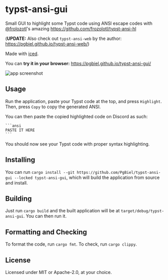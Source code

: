 # typst-ansi-gui
Small GUI to highlight some Typst code using ANSI escape codes with [@frolozotl](https://github.com/frozolotl)'s amazing https://github.com/frozolotl/typst-ansi-hl

(**UPDATE:** Also check out `typst-ansi-web` by the author: https://pgbiel.github.io/typst-ansi-web/)

Made with [iced](https://iced.rs/).

You can **try it in your browser:** https://pgbiel.github.io/typst-ansi-gui/

![app screenshot](https://github.com/PgBiel/typst-ansi-gui/assets/9021226/7a60c269-b78b-4ee6-a0a9-93966fa61d36)

## Usage

Run the application, paste your Typst code at the top, and press `Highlight`. Then, press `Copy` to copy the generated ANSI.

You can then paste the copied highlighted code on Discord as such:

````
```ansi
PASTE IT HERE
```
````

You should now see your Typst code with proper syntax highlighting.

## Installing

You can run `cargo install --git https://github.com/PgBiel/typst-ansi-gui --locked typst-ansi-gui`, which will build the application from source and install.

## Building

Just run `cargo build` and the built application will be at `target/debug/typst-ansi-gui`. You can then run it.

## Formatting and Checking

To format the code, run `cargo fmt`. To check, run `cargo clippy`.

## License

Licensed under MIT or Apache-2.0, at your choice.

